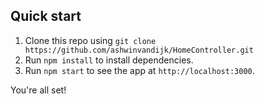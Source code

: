 ## Quick start

1. Clone this repo using `git clone https://github.com/ashwinvandijk/HomeController.git`
2. Run `npm install` to install dependencies.<br />
3. Run `npm start` to see the app at `http://localhost:3000`.

You're all set!